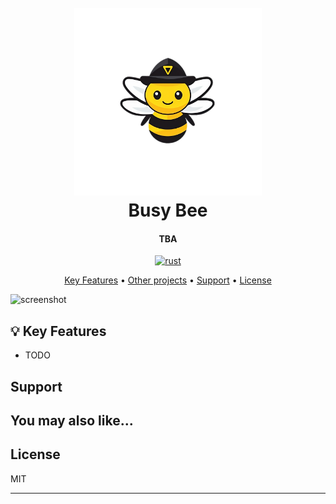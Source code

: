 <h1 align="center">
  <br>
  <img src="../resources/logos/busy-bee-logo-4k.png" alt="Markdownify" width="300"></a>
  <br>
  Busy Bee
  <br>
</h1>

<h4 align="center">TBA</h4>

<p align="center">
  <a href="">
    <img src="https://img.shields.io/badge/Rust-000000?style=for-the-badge&logo=rust&logoColor=white"
         alt="rust">
  </a>
</p>

<p align="center">
  <a href="#key-features">Key Features</a> •
  <a href="#other-projects">Other projects</a> •
  <a href="#other-projects">Support</a> •
  <a href="#license">License</a>
</p>

![screenshot](https://raw.githubusercontent.com/amitmerchant1990/electron-markdownify/master/app/img/markdownify.gif)

## 💡 Key Features

* TODO

##

## Support

## You may also like...

## License

MIT

---